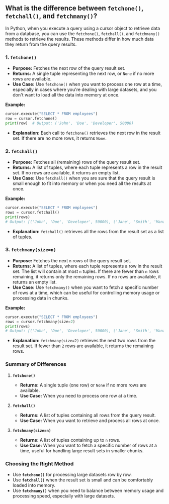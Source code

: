 ## What is the difference between `fetchone()`, `fetchall()`, and `fetchmany()`?


In Python, when you execute a query using a cursor object to retrieve data from a database, you can use the `fetchone()`, `fetchall()`, and `fetchmany()` methods to retrieve the results. These methods differ in how much data they return from the query results.

### 1. **`fetchone()`**

- **Purpose:** Fetches the next row of the query result set.
- **Returns:** A single tuple representing the next row, or `None` if no more rows are available.
- **Use Case:** Use `fetchone()` when you want to process one row at a time, especially in cases where you're dealing with large datasets, and you don't want to load all the data into memory at once.

**Example:**
```python
cursor.execute("SELECT * FROM employees")
row = cursor.fetchone()
print(row)  # Output: ('John', 'Doe', 'Developer', 50000)
```

- **Explanation:** Each call to `fetchone()` retrieves the next row in the result set. If there are no more rows, it returns `None`.

### 2. **`fetchall()`**

- **Purpose:** Fetches all (remaining) rows of the query result set.
- **Returns:** A list of tuples, where each tuple represents a row in the result set. If no rows are available, it returns an empty list.
- **Use Case:** Use `fetchall()` when you are sure that the query result is small enough to fit into memory or when you need all the results at once.

**Example:**
```python
cursor.execute("SELECT * FROM employees")
rows = cursor.fetchall()
print(rows)
# Output: [('John', 'Doe', 'Developer', 50000), ('Jane', 'Smith', 'Manager', 60000)]
```

- **Explanation:** `fetchall()` retrieves all the rows from the result set as a list of tuples.

### 3. **`fetchmany(size=n)`**

- **Purpose:** Fetches the next `n` rows of the query result set.
- **Returns:** A list of tuples, where each tuple represents a row in the result set. The list will contain at most `n` tuples. If there are fewer than `n` rows remaining, it returns only the remaining rows. If no rows are available, it returns an empty list.
- **Use Case:** Use `fetchmany()` when you want to fetch a specific number of rows at a time, which can be useful for controlling memory usage or processing data in chunks.

**Example:**
```python
cursor.execute("SELECT * FROM employees")
rows = cursor.fetchmany(size=2)
print(rows)
# Output: [('John', 'Doe', 'Developer', 50000), ('Jane', 'Smith', 'Manager', 60000)]
```

- **Explanation:** `fetchmany(size=2)` retrieves the next two rows from the result set. If fewer than `2` rows are available, it returns the remaining rows.

### Summary of Differences

1. **`fetchone()`**
   - **Returns:** A single tuple (one row) or `None` if no more rows are available.
   - **Use Case:** When you need to process one row at a time.

2. **`fetchall()`**
   - **Returns:** A list of tuples containing all rows from the query result.
   - **Use Case:** When you want to retrieve and process all rows at once.

3. **`fetchmany(size=n)`**
   - **Returns:** A list of tuples containing up to `n` rows.
   - **Use Case:** When you want to fetch a specific number of rows at a time, useful for handling large result sets in smaller chunks.

### Choosing the Right Method

- Use **`fetchone()`** for processing large datasets row by row.
- Use **`fetchall()`** when the result set is small and can be comfortably loaded into memory.
- Use **`fetchmany()`** when you need to balance between memory usage and processing speed, especially with large datasets.